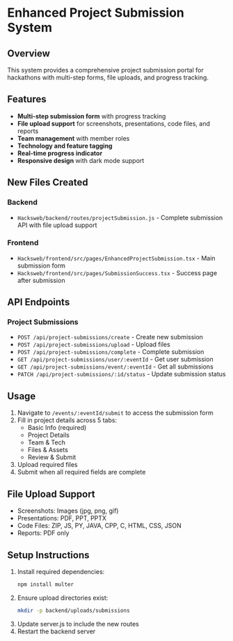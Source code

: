 # Enhanced Project Submission System

## Overview
This system provides a comprehensive project submission portal for hackathons with multi-step forms, file uploads, and progress tracking.

## Features
- **Multi-step submission form** with progress tracking
- **File upload support** for screenshots, presentations, code files, and reports
- **Team management** with member roles
- **Technology and feature tagging**
- **Real-time progress indicator**
- **Responsive design** with dark mode support

## New Files Created

### Backend
- `Hacksweb/backend/routes/projectSubmission.js` - Complete submission API with file upload support

### Frontend
- `Hacksweb/frontend/src/pages/EnhancedProjectSubmission.tsx` - Main submission form
- `Hacksweb/frontend/src/pages/SubmissionSuccess.tsx` - Success page after submission

## API Endpoints

### Project Submissions
- `POST /api/project-submissions/create` - Create new submission
- `POST /api/project-submissions/upload` - Upload files
- `POST /api/project-submissions/complete` - Complete submission
- `GET /api/project-submissions/user/:eventId` - Get user submission
- `GET /api/project-submissions/event/:eventId` - Get all submissions
- `PATCH /api/project-submissions/:id/status` - Update submission status

## Usage
1. Navigate to `/events/:eventId/submit` to access the submission form
2. Fill in project details across 5 tabs:
   - Basic Info (required)
   - Project Details
   - Team & Tech
   - Files & Assets
   - Review & Submit
3. Upload required files
4. Submit when all required fields are complete

## File Upload Support
- Screenshots: Images (jpg, png, gif)
- Presentations: PDF, PPT, PPTX
- Code Files: ZIP, JS, PY, JAVA, CPP, C, HTML, CSS, JSON
- Reports: PDF only

## Setup Instructions
1. Install required dependencies:
   ```bash
   npm install multer
   ```
2. Ensure upload directories exist:
   ```bash
   mkdir -p backend/uploads/submissions
   ```
3. Update server.js to include the new routes
4. Restart the backend server
